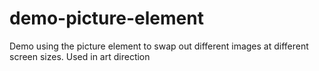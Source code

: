 # demo-picture-element
Demo using the picture element to swap out different images at different screen sizes. Used in art direction
